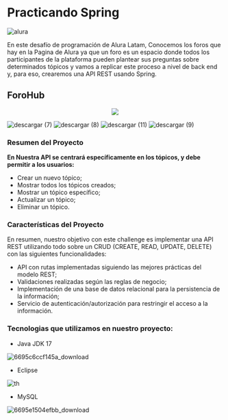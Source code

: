 # Practicando Spring

![alura](https://github.com/user-attachments/assets/61134662-73ef-418d-ab40-4fad6f6ef9ca)

En este desafío de programación de Alura Latam, Conocemos los foros que hay en la Pagina de Alura ya que un foro es un espacio donde todos los participantes de la plataforma pueden plantear sus preguntas sobre determinados tópicos y vamos a replicar este proceso a nivel de back end y, para eso, crearemos una API REST usando Spring.

## ForoHub

<p align="center">
   <img src="https://github.com/user-attachments/assets/2c22611e-1f8c-4eca-bd7a-d7839102c6dd">
   </p>


![descargar (7)](https://github.com/user-attachments/assets/390d5292-46cb-4849-ac3e-1fc9d4cdb7fd)  ![descargar (8)](https://github.com/user-attachments/assets/6a9ceabb-4502-4f5c-9d49-b587562f6450) ![descargar (11)](https://github.com/user-attachments/assets/3ef70064-0d52-487a-a0e6-746ed7d3110f) ![descargar (9)](https://github.com/user-attachments/assets/8fc61c7d-e44a-418c-83a7-9712ee58a7d0) 

### Resumen del Proyecto

**En Nuestra API se centrará específicamente en los tópicos, y debe permitir a los usuarios:**

- Crear un nuevo tópico;
- Mostrar todos los tópicos creados;
- Mostrar un tópico específico;
- Actualizar un tópico;
- Eliminar un tópico.

### Características del Proyecto

En resumen, nuestro objetivo con este challenge es implementar una API REST utilizando todo sobre un CRUD (CREATE, READ, UPDATE, DELETE) con las siguientes funcionalidades:

- API con rutas implementadas siguiendo las mejores prácticas del modelo REST;
- Validaciones realizadas según las reglas de negocio;
- Implementación de una base de datos relacional para la persistencia de la información;
- Servicio de autenticación/autorización para restringir el acceso a la información.

### Tecnologias que utilizamos en nuestro proyecto:

- Java JDK 17

![6695c6ccf145a_download](https://github.com/user-attachments/assets/96ab0b6c-c7c0-4af5-a84e-8b783295dfc8)
- Eclipse

![th](https://github.com/user-attachments/assets/84413af7-6518-4f01-a19c-df26953fcbf9)

- MySQL

![6695e1504efbb_download](https://github.com/user-attachments/assets/efc62164-10d7-40bc-8f38-a3d857e4f10e)

